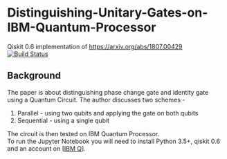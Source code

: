 # Distinguishing-Unitary-Gates-on-IBM-Quantum-Processor
Qiskit 0.6 implementation of https://arxiv.org/abs/1807.00429<br> 
[![Build Status](https://travis-ci.org/euler16/Distinguishing-Unitary-Gates-on-IBM-Quantum-Processor.png?branch=master)](https://travis-ci.org/euler16/Distinguishing-Unitary-Gates-on-IBM-Quantum-Processor)

## Background
The paper is about distinguishing phase change gate and identity gate using a Quantum Circuit. The author discusses two schemes -
<ol>
<li>Parallel - using two qubits and applying the gate on both qubits </li>
<li>Sequential - using a single qubit </li>
</ol>

The circuit is then tested on IBM Quantum Processor.<br>
To run the Jupyter Notebook you will need to install Python 3.5+, qiskit 0.6 and an account on [[IBM Q](https://quantumexperience.ng.bluemix.net/qx)].

